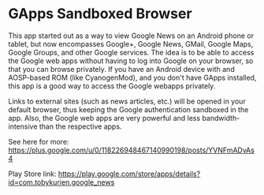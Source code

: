 GApps Sandboxed Browser
=======================

This app started out as a way to view Google News on an Android phone or tablet, 
but now encompasses Google+, Google News, GMail, Google Maps, Google Groups, and 
other Google services. The idea is to be able to access the Google web apps without 
having to log into Google on your browser, so that you can browse privately. If you 
have an Android device with and AOSP-based ROM (like CyanogenMod), and you don't have 
GApps installed, this app is a good way to access the Google webapps privately.

Links to external sites (such as news articles, etc.) will be opened in your default 
browser, thus keeping the Google authentication sandboxed in the app. Also, the Google 
web apps are very powerful and less bandwidth-intensive than the respective apps.

See here for more:
https://plus.google.com/u/0/118226948467140990198/posts/YVNFmADvAs4

Play Store link:
https://play.google.com/store/apps/details?id=com.tobykurien.google_news

